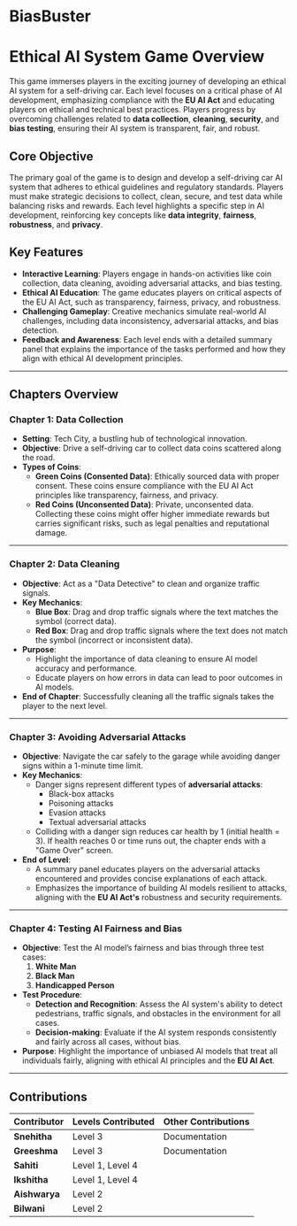 # BiasBuster
# Ethical AI System Game Overview

This game immerses players in the exciting journey of developing an ethical AI system for a self-driving car. Each level focuses on a critical phase of AI development, emphasizing compliance with the **EU AI Act** and educating players on ethical and technical best practices. Players progress by overcoming challenges related to **data collection**, **cleaning**, **security**, and **bias testing**, ensuring their AI system is transparent, fair, and robust.

## Core Objective

The primary goal of the game is to design and develop a self-driving car AI system that adheres to ethical guidelines and regulatory standards. Players must make strategic decisions to collect, clean, secure, and test data while balancing risks and rewards. Each level highlights a specific step in AI development, reinforcing key concepts like **data integrity**, **fairness**, **robustness**, and **privacy**.

## Key Features

- **Interactive Learning**: Players engage in hands-on activities like coin collection, data cleaning, avoiding adversarial attacks, and bias testing.
- **Ethical AI Education**: The game educates players on critical aspects of the EU AI Act, such as transparency, fairness, privacy, and robustness.
- **Challenging Gameplay**: Creative mechanics simulate real-world AI challenges, including data inconsistency, adversarial attacks, and bias detection.
- **Feedback and Awareness**: Each level ends with a detailed summary panel that explains the importance of the tasks performed and how they align with ethical AI development principles.

---

## Chapters Overview

### Chapter 1: Data Collection

- **Setting**: Tech City, a bustling hub of technological innovation.
- **Objective**: Drive a self-driving car to collect data coins scattered along the road.
- **Types of Coins**:
  - **Green Coins (Consented Data)**: Ethically sourced data with proper consent. These coins ensure compliance with the EU AI Act principles like transparency, fairness, and privacy.
  - **Red Coins (Unconsented Data)**: Private, unconsented data. Collecting these coins might offer higher immediate rewards but carries significant risks, such as legal penalties and reputational damage.

---

### Chapter 2: Data Cleaning

- **Objective**: Act as a "Data Detective" to clean and organize traffic signals.
- **Key Mechanics**:
  - **Blue Box**: Drag and drop traffic signals where the text matches the symbol (correct data).
  - **Red Box**: Drag and drop traffic signals where the text does not match the symbol (incorrect or inconsistent data).
- **Purpose**:
  - Highlight the importance of data cleaning to ensure AI model accuracy and performance.
  - Educate players on how errors in data can lead to poor outcomes in AI models.
- **End of Chapter**: Successfully cleaning all the traffic signals takes the player to the next level.

---

### Chapter 3: Avoiding Adversarial Attacks

- **Objective**: Navigate the car safely to the garage while avoiding danger signs within a 1-minute time limit.
- **Key Mechanics**:
  - Danger signs represent different types of **adversarial attacks**:
    - Black-box attacks
    - Poisoning attacks
    - Evasion attacks
    - Textual adversarial attacks
  - Colliding with a danger sign reduces car health by 1 (initial health = 3). If health reaches 0 or time runs out, the chapter ends with a "Game Over" screen.
- **End of Level**:
  - A summary panel educates players on the adversarial attacks encountered and provides concise explanations of each attack.
  - Emphasizes the importance of building AI models resilient to attacks, aligning with the **EU AI Act's** robustness and security requirements.

---

### Chapter 4: Testing AI Fairness and Bias

- **Objective**: Test the AI model’s fairness and bias through three test cases:
  1. **White Man**
  2. **Black Man**
  3. **Handicapped Person**
- **Test Procedure**:
  - **Detection and Recognition**: Assess the AI system's ability to detect pedestrians, traffic signals, and obstacles in the environment for all cases.
  - **Decision-making**: Evaluate if the AI system responds consistently and fairly across all cases, without bias.
- **Purpose**: Highlight the importance of unbiased AI models that treat all individuals fairly, aligning with ethical AI principles and the **EU AI Act**.

---

## Contributions

| Contributor        | Levels Contributed | Other Contributions         |
|--------------------|--------------------|-----------------------------|
| **Snehitha**       | Level 3           | Documentation               |
| **Greeshma**       | Level 3           | Documentation               |
| **Sahiti**         | Level 1, Level 4  |                             |
| **Ikshitha**       | Level 1, Level 4  |                             |
| **Aishwarya**      | Level 2           |                             |
| **Bilwani**        | Level 2           |                             |
